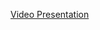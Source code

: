 [Video Presentation](https://otagopoly-my.sharepoint.com/:v:/g/personal/bennc9_student_op_ac_nz/EYlFmcX_erFLrsZpBLpS8n0BYxyGy82JHi8A1jGOAzoaQQ?e=OTVHb7)
